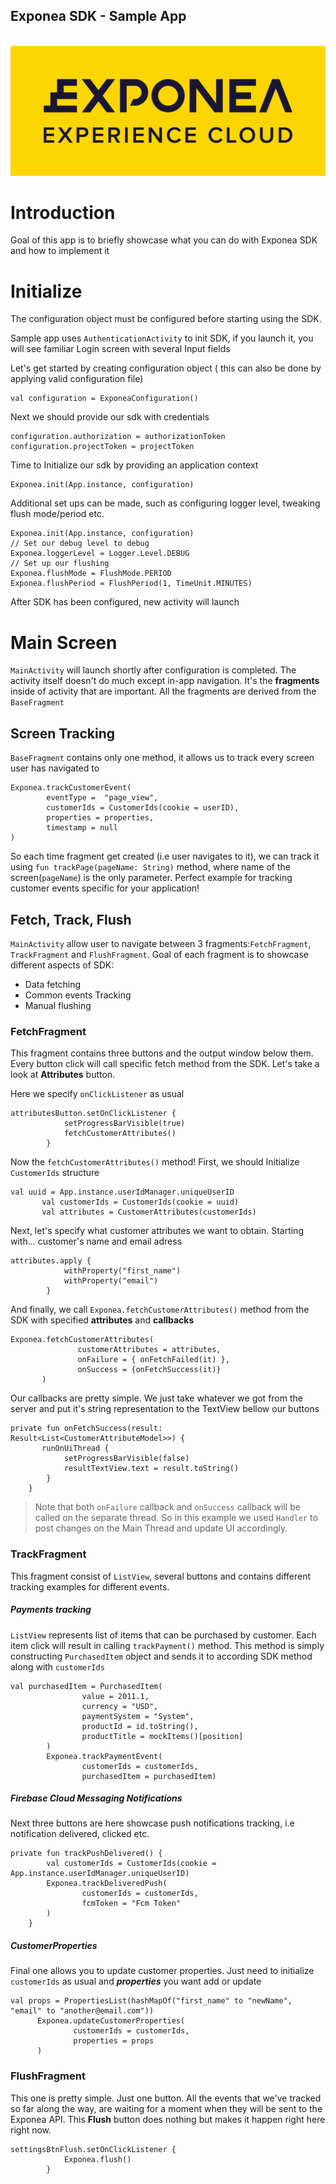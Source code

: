 

## Exponea SDK - Sample App
<p align="center">
  <img src="./logo.jpg?raw=true" alt="Exponea"/>
</p>

# Introduction

Goal of this app is to briefly showcase what you can do with Exponea SDK and how to implement it



# Initialize
The configuration object must be configured before starting using the SDK.

Sample app uses `AuthenticationActivity` to init SDK, if you launch it, you will see familiar Login screen with several Input fields

Let's get started by creating configuration object ( this can also be done by  applying valid configuration file)
```
val configuration = ExponeaConfiguration()
```

Next we should provide our sdk with credentials
```
configuration.authorization = authorizationToken
configuration.projectToken = projectToken
```

Time to Initialize our sdk by providing an application context
```
Exponea.init(App.instance, configuration)
```

Additional set ups can be made, such as configuring logger level, tweaking flush mode/period etc.
```
Exponea.init(App.instance, configuration)
// Set our debug level to debug
Exponea.loggerLevel = Logger.Level.DEBUG
// Set up our flushing
Exponea.flushMode = FlushMode.PERIOD
Exponea.flushPeriod = FlushPeriod(1, TimeUnit.MINUTES)
```

After SDK has been configured, new activity will launch

# Main Screen

`MainActivity` will launch shortly after configuration is completed. The activity itself doesn't do much except in-app navigation. It's the <b>fragments</b> inside of activity that are important. All the fragments are derived from the `BaseFragment`

## Screen Tracking
`BaseFragment` contains only one method, it allows us to track every screen user has navigated to
```
Exponea.trackCustomerEvent(
        eventType =  "page_view",
        customerIds = CustomerIds(cookie = userID),
        properties = properties,
        timestamp = null
)
```
So each time fragment get created (i.e user navigates to it), we can track it using `fun trackPage(pageName: String)` method, where name of the screen(`pageName`) is the only parameter. Perfect example for tracking customer events specific for your application!

## Fetch, Track, Flush

`MainActivity` allow user to navigate between 3 fragments:`FetchFragment`, `TrackFragment` and `FlushFragment`. Goal of each fragment is to showcase different aspects of SDK:
- Data fetching
- Common events Tracking
- Manual flushing

### FetchFragment

This fragment contains three buttons and the output window below them.
Every button click will call specific fetch method from the SDK. Let's take a look at **Attributes** button.

Here we specify `onClickListener` as usual
```
attributesButton.setOnClickListener {
            setProgressBarVisible(true)
            fetchCustomerAttributes()
        }
```
Now the `fetchCustomerAttributes()` method!
First, we should Initialize `CustomerIds` structure
```
val uuid = App.instance.userIdManager.uniqueUserID
       val customerIds = CustomerIds(cookie = uuid)
       val attributes = CustomerAttributes(customerIds)
```
Next, let's specify what customer attributes we want to obtain.
Starting with... customer's  name and email adress
```
attributes.apply {
            withProperty("first_name")
            withProperty("email")
        }
```
And finally, we call `Exponea.fetchCustomerAttributes()` method from the SDK with specified **attributes** and **callbacks**
```
Exponea.fetchCustomerAttributes(
               customerAttributes = attributes,
               onFailure = { onFetchFailed(it) },
               onSuccess = {onFetchSuccess(it)}
       )
```
Our callbacks are pretty simple. We just take whatever we got from the server and put it's string representation to the TextView bellow our buttons
```
private fun onFetchSuccess(result: Result<List<CustomerAttributeModel>>) {
       runOnUiThread {
            setProgressBarVisible(false)
            resultTextView.text = result.toString()
        }
    }
```
> Note that both `onFailure` callback and `onSuccess` callback will be called on the separate thread. So in this example we used `Handler` to post changes on the Main Thread and  update UI accordingly.

### TrackFragment

This fragment consist of `ListView`, several buttons and contains different tracking examples for different events.

##### Payments tracking
`ListView` represents list of items that can be purchased by customer. Each item click will result in calling `trackPayment()` method. This method is simply  constructing `PurchasedItem` object and sends it to according SDK method along with `customerIds`
```
val purchasedItem = PurchasedItem(
                value = 2011.1,
                currency = "USD",
                paymentSystem = "System",
                productId = id.toString(),
                productTitle = mockItems()[position]
        )
        Exponea.trackPaymentEvent(
                customerIds = customerIds,
                purchasedItem = purchasedItem)
```

##### Firebase Cloud Messaging Notifications

Next three buttons are here showcase push notifications tracking, i.e notification delivered, clicked etc.

```
private fun trackPushDelivered() {
        val customerIds = CustomerIds(cookie = App.instance.userIdManager.uniqueUserID)
        Exponea.trackDeliveredPush(
                customerIds = customerIds,
                fcmToken = "Fcm Token"
        )
    }
```

##### CustomerProperties
Final one allows you to update customer properties. Just need to initialize `customerIds` as usual and ***properties*** you want add or update
```
val props = PropertiesList(hashMapOf("first_name" to "newName", "email" to "another@email.com"))
      Exponea.updateCustomerProperties(
              customerIds = customerIds,
              properties = props
      )
```

### FlushFragment

This one is pretty simple. Just one button. All the events that we've tracked so far along the way, are waiting for a moment when they will be sent to the Exponea API. This **Flush** button does nothing but makes it happen right here right now.
```
settingsBtnFlush.setOnClickListener {
            Exponea.flush()
        }
```
